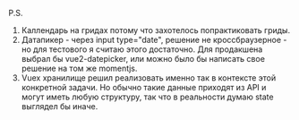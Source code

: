 P.S.

1. Каллендарь на гридах потому что захотелось попрактиковать гриды.
2. Датапикер - через input type="date", решение не кроссбраузерное - но для тестового я считаю этого достаточно.
    Для продакшена выбрал бы  vue2-datepicker, или можно было бы написать свое решение на том же momentjs.
3. Vuex хранилище решил реализовать именно так в контексте этой конкретной задачи. Но обычно такие данные приходят из 
    API и могут иметь любую структуру, так что в реальности думаю state выглядел бы иначе.